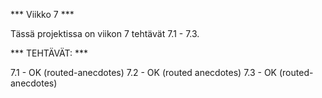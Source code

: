 *** Viikko 7 ***

Tässä projektissa on viikon 7 tehtävät 7.1 - 7.3.


*** TEHTÄVÄT: ***

7.1     - OK (routed-anecdotes)
7.2     - OK (routed anecdotes)
7.3     - OK (routed-anecdotes)